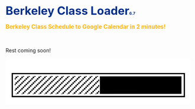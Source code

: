 <div>

<h1 style="padding: 10px 0; font-family: 'Inter', sans-serif; font-size: 2.2em; color: #012c88fa;">
    Berkeley Class Loader<span id="version-number-top" style="font-size: 0.35em;
        color: ;">6.7</span>
        <br>
    <p style="font-size: 0.5em; color: #FDB515">Berkeley Class Schedule to Google Calendar in 2 minutes!</p>
    </h1>

</div>
<p>Rest coming soon!</p>
<img src="loading_bar_short.gif" width="500px">